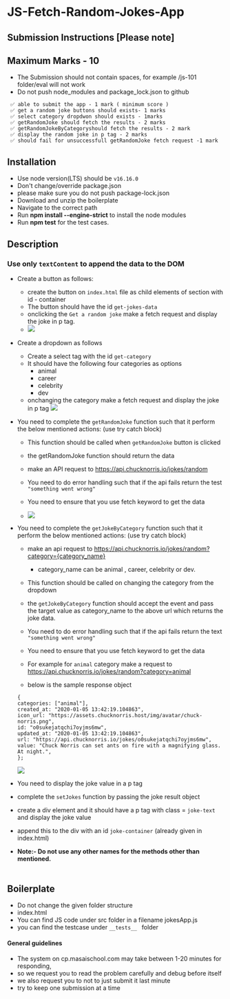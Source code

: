 # JS-Fetch-Random-Jokes-App

## Submission Instructions [Please note]

## Maximum Marks - 10

- The Submission should not contain spaces, for example /js-101 folder/eval will not work
- Do not push node_modules and package_lock.json to github

```
 ✅ able to submit the app - 1 mark ( minimum score )
 ✅ get a random joke buttons should exists- 1 marks
 ✅ select category dropdwon should exists - 1marks
 ✅ getRandomJoke should fetch the results - 2 marks
 ✅ getRandomJokeByCategoryshould fetch the results - 2 mark
 ✅ display the random joke in p tag - 2 marks
 ✅ should fail for unsuccessfull getRandomJoke fetch request -1 mark
```

## Installation

- Use node version(LTS) should be `v16.16.0`
- Don't change/override package.json
- please make sure you do not push package-lock.json
- Download and unzip the boilerplate
- Navigate to the correct path
- Run **npm install --engine-strict** to install the node modules
- Run **npm test** for the test cases.

## Description

### Use only `textContent` to append the data to the DOM
- Create a button as follows:

  - create the button on `index.html` file as child elements of section with id - container
  - The button should have the id `get-jokes-data`
  - onclicking the `Get a random joke` make a fetch request and display the joke in p tag.
  - ![](https://i.imgur.com/Ky0Yf3i.png)

- Create a dropdown as follows

  - Create a select tag with the id `get-category`
  - It should have the following four categories as options
    - animal
    - career
    - celebrity
    - dev
  - onchanging the category make a fetch request and display the joke in p tag
    ![](https://i.imgur.com/PMv8p0b.png)

- You need to complete the `getRandomJoke` function such that it perform the below mentioned actions: (use try catch block)

  - This function should be called when `getRandomJoke` button is clicked
  - the getRandomJoke function should return the data
  - make an API request to
    https://api.chucknorris.io/jokes/random

  - You need to do error handling such that if the api fails return the test `"something went wrong"`
  - You need to ensure that you use fetch keyword to get the data
  - ![](https://i.imgur.com/IIaeX6E.png)

- You need to complete the `getJokeByCategory` function such that it perform the below mentioned actions: (use try catch block)

  - make an api request to https://api.chucknorris.io/jokes/random?category={category_name}
    - category_name can be animal , career, celebrity or dev.
  - This function should be called on changing the category from the dropdown
  - the `getJokeByCategory` function should accept the event and pass the target value as category_name to the above url which returns the joke data.
  - You need to do error handling such that if the api fails return the text `"something went wrong"`
  - You need to ensure that you use fetch keyword to get the data
  - For example for `animal` category make a request to https://api.chucknorris.io/jokes/random?category=animal

  - below is the sample response object

  ```
  {
  categories: ["animal"],
  created_at: "2020-01-05 13:42:19.104863",
  icon_url: "https://assets.chucknorris.host/img/avatar/chuck-norris.png",
  id: "o0sukejatqchi7oyjms6mw",
  updated_at: "2020-01-05 13:42:19.104863",
  url: "https://api.chucknorris.io/jokes/o0sukejatqchi7oyjms6mw",
  value: "Chuck Norris can set ants on fire with a magnifying glass. At night.",
  };
  ```

  ![](https://i.imgur.com/kWrJkyM.png)

- You need to display the joke value in a p tag
- complete the `setJokes` function by passing the joke result object
- create a div element and it should have a p tag with class = `joke-text` and display the joke value
- append this to the div with an id `joke-container` (already given in index.html)
- **Note:- Do not use any other names for the methods other than mentioned.**

  ####

  ```

  ```

## Boilerplate

- Do not change the given folder structure
- index.html
- You can find JS code under src folder in a filename jokesApp.js
- you can find the testcase under `__tests__ ` folder

#### General guidelines

- The system on cp.masaischool.com may take between 1-20 minutes for responding,
- so we request you to read the problem carefully and debug before itself
- we also request you to not to just submit it last minute
- try to keep one submission at a time
